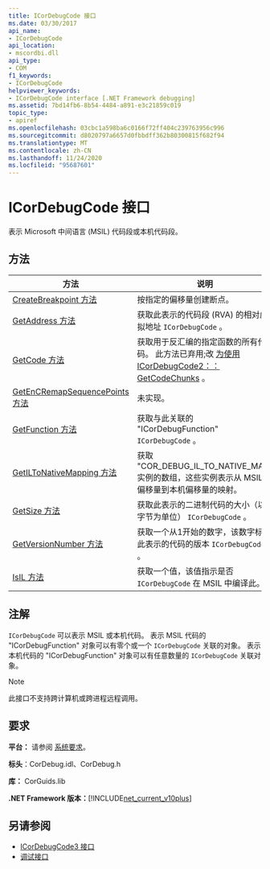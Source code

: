 ```yaml
---
title: ICorDebugCode 接口
ms.date: 03/30/2017
api_name:
- ICorDebugCode
api_location:
- mscordbi.dll
api_type:
- COM
f1_keywords:
- ICorDebugCode
helpviewer_keywords:
- ICorDebugCode interface [.NET Framework debugging]
ms.assetid: 7bd14fb6-8b54-4484-a891-e3c21859c019
topic_type:
- apiref
ms.openlocfilehash: 03cbc1a598ba6c0166f72ff404c239763956c996
ms.sourcegitcommit: d8020797a6657d0fbbdff362b80300815f682f94
ms.translationtype: MT
ms.contentlocale: zh-CN
ms.lasthandoff: 11/24/2020
ms.locfileid: "95687601"
---
```

# <a name="icordebugcode-interface"></a>ICorDebugCode 接口

表示 Microsoft 中间语言 (MSIL) 代码段或本机代码段。  
  
## <a name="methods"></a>方法  
  
|方法|说明|  
|------------|-----------------|  
|[CreateBreakpoint 方法](icordebugcode-createbreakpoint-method.md)|按指定的偏移量创建断点。|  
|[GetAddress 方法](icordebugcode-getaddress-method.md)|获取此表示的代码段 (RVA) 的相对虚拟地址 `ICorDebugCode` 。|  
|[GetCode 方法](icordebugcode-getcode-method.md)|获取用于反汇编的指定函数的所有代码。 此方法已弃用;改 [为使用 ICorDebugCode2：： GetCodeChunks](icordebugcode2-getcodechunks-method.md) 。|  
|[GetEnCRemapSequencePoints 方法](icordebugcode-getencremapsequencepoints-method.md)|未实现。|  
|[GetFunction 方法](icordebugcode-getfunction-method.md)|获取与此关联的 "ICorDebugFunction" `ICorDebugCode` 。|  
|[GetILToNativeMapping 方法](icordebugcode-getiltonativemapping-method.md)|获取 "COR_DEBUG_IL_TO_NATIVE_MAP" 实例的数组，这些实例表示从 MSIL 偏移量到本机偏移量的映射。|  
|[GetSize 方法](icordebugcode-getsize-method.md)|获取此表示的二进制代码的大小（以字节为单位） `ICorDebugCode` 。|  
|[GetVersionNumber 方法](icordebugcode-getversionnumber-method.md)|获取一个从1开始的数字，该数字标识此表示的代码的版本 `ICorDebugCode` 。|  
|[IsIL 方法](icordebugcode-isil-method.md)|获取一个值，该值指示是否 `ICorDebugCode` 在 MSIL 中编译此。|  
  
## <a name="remarks"></a>注解  

 `ICorDebugCode` 可以表示 MSIL 或本机代码。 表示 MSIL 代码的 "ICorDebugFunction" 对象可以有零个或一个 `ICorDebugCode` 关联的对象。 表示本机代码的 "ICorDebugFunction" 对象可以有任意数量的 `ICorDebugCode` 关联对象。  
  
> [!NOTE]
> 此接口不支持跨计算机或跨进程远程调用。  
  
## <a name="requirements"></a>要求  

 **平台：** 请参阅 [系统要求](../../get-started/system-requirements.md)。  
  
 **标头**：CorDebug.idl、CorDebug.h  
  
 **库：** CorGuids.lib  
  
 **.NET Framework 版本：**[!INCLUDE[net_current_v10plus](../../../../includes/net-current-v10plus-md.md)]  
  
## <a name="see-also"></a>另请参阅

- [ICorDebugCode3 接口](icordebugcode3-interface.md)
- [调试接口](debugging-interfaces.md)
